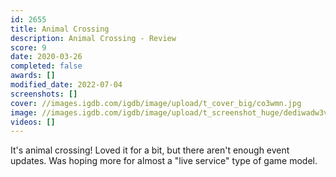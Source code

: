 ```yaml
---
id: 2655
title: Animal Crossing
description: Animal Crossing - Review
score: 9
date: 2020-03-26
completed: false
awards: []
modified_date: 2022-07-04
screenshots: []
cover: //images.igdb.com/igdb/image/upload/t_cover_big/co3wmn.jpg
image: //images.igdb.com/igdb/image/upload/t_screenshot_huge/dediwadw3vwurrcdodc5.jpg
videos: []
---
```

It's animal crossing! Loved it for a bit, but there aren't enough event updates. Was hoping more for almost a "live service" type of game model.